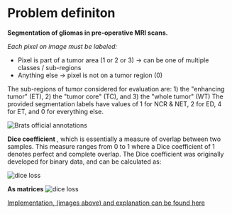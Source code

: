 # Problem definiton
**Segmentation of gliomas in pre-operative MRI scans.**

*Each pixel on image must be labeled:*
* Pixel is part of a tumor area (1 or 2 or 3) -> can be one of multiple classes / sub-regions
* Anything else -> pixel is not on a tumor region (0)

The sub-regions of tumor considered for evaluation are: 1) the "enhancing tumor" (ET), 2) the "tumor core" (TC), and 3) the "whole tumor" (WT)
The provided segmentation labels have values of 1 for NCR & NET, 2 for ED, 4 for ET, and 0 for everything else.

![Brats official annotations](https://www.med.upenn.edu/cbica/assets/user-content/images/BraTS/brats-tumor-subregions.jpg)



**Dice coefficient**
, which is essentially a measure of overlap between two samples. This measure ranges from 0 to 1 where a Dice coefficient of 1 denotes perfect and complete overlap. The Dice coefficient was originally developed for binary data, and can be calculated as:

![dice loss](https://wikimedia.org/api/rest_v1/media/math/render/svg/a80a97215e1afc0b222e604af1b2099dc9363d3b)

**As matrices**
![dice loss](https://www.jeremyjordan.me/content/images/2018/05/intersection-1.png)

[Implementation, (images above) and explanation can be found here](https://www.jeremyjordan.me/semantic-segmentation/)
